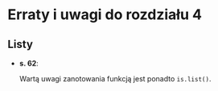 # Erraty i uwagi do rozdziału 4 #
## Listy                       ##


-   **s. 62**:

    Wartą uwagi zanotowania funkcją jest ponadto `is.list()`.
